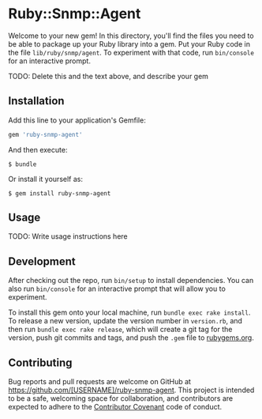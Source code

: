 # Ruby::Snmp::Agent

Welcome to your new gem! In this directory, you'll find the files you need to be able to package up your Ruby library into a gem. Put your Ruby code in the file `lib/ruby/snmp/agent`. To experiment with that code, run `bin/console` for an interactive prompt.

TODO: Delete this and the text above, and describe your gem

## Installation

Add this line to your application's Gemfile:

```ruby
gem 'ruby-snmp-agent'
```

And then execute:

    $ bundle

Or install it yourself as:

    $ gem install ruby-snmp-agent

## Usage

TODO: Write usage instructions here

## Development

After checking out the repo, run `bin/setup` to install dependencies. You can also run `bin/console` for an interactive prompt that will allow you to experiment.

To install this gem onto your local machine, run `bundle exec rake install`. To release a new version, update the version number in `version.rb`, and then run `bundle exec rake release`, which will create a git tag for the version, push git commits and tags, and push the `.gem` file to [rubygems.org](https://rubygems.org).

## Contributing

Bug reports and pull requests are welcome on GitHub at https://github.com/[USERNAME]/ruby-snmp-agent. This project is intended to be a safe, welcoming space for collaboration, and contributors are expected to adhere to the [Contributor Covenant](contributor-covenant.org) code of conduct.

